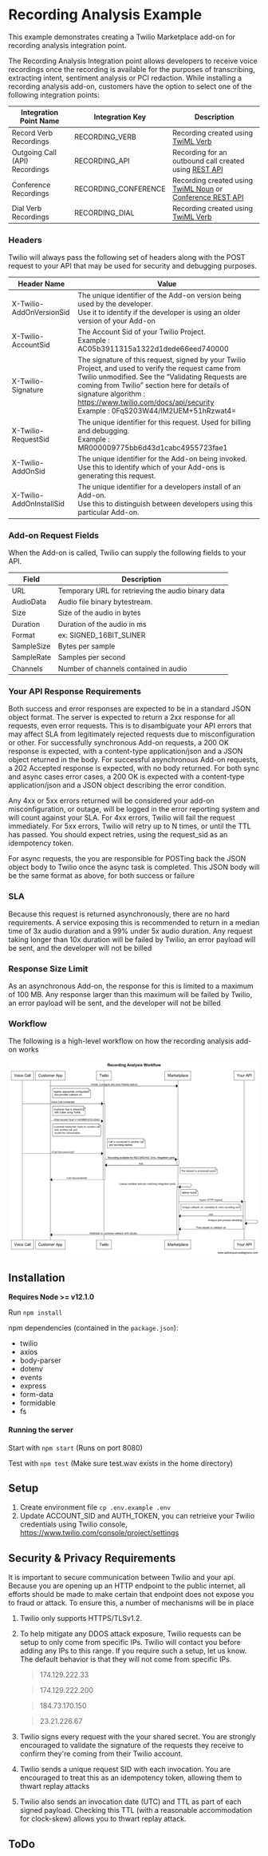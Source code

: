 # Recording Analysis Example

This example demonstrates creating a Twilio Marketplace add-on for recording analysis integration point. 

The Recording Analysis Integration point allows developers to receive voice recordings once the recording is available for the purposes of transcribing, extracting intent, sentiment analysis or PCI redaction. While installing a recording analysis add-on, customers have the option to select one of the following integration points:

| Integration Point Name         | Integration Key      | Description                                                                                                                                                                                                                       |
|--------------------------------|----------------------|-----------------------------------------------------------------------------------------------------------------------------------------------------------------------------------------------------------------------------------|
| Record Verb Recordings         | RECORDING_VERB       | Recording created using [TwiML <Record> Verb](https://www.twilio.com/docs/voice/twiml/record)                                                                                                                                     |
| Outgoing Call (API) Recordings | RECORDING_API        | Recording for an outbound call created using [REST API](https://www.twilio.com/docs/voice/api/call-resource#create-a-call-resource)                                                                                               |
| Conference Recordings          | RECORDING_CONFERENCE | Recording created using [TwiML <Conference> Noun](https://www.twilio.com/docs/voice/twiml/conference#record) or [Conference REST API](https://www.twilio.com/docs/voice/api/conference-participant-resource#create-a-participant) |
| Dial Verb Recordings           | RECORDING_DIAL       | Recording created using [TwiML <Dial> Verb](https://www.twilio.com/docs/voice/twiml/dial#record)                                                                                                                                  |


### Headers

Twilio will always pass the following set of headers along with the POST request to your API that may be used for security and debugging purposes.

| Header Name | Value |
|---|---|
| X-Twilio-AddOnVersionSid | The unique identifier of the Add-on version being used by the developer. <br>Use it to identify if the developer is using an older version of your Add-on  |
| X-Twilio-AccountSid | The Account Sid of your Twilio Project. <br>Example : AC05b3911315a1322d1dede66eed740000 |
| X-Twilio-Signature | The signature of this request, signed by your Twilio Project, and used to verify the request came from Twilio unmodified. See the “Validating Requests are coming from Twilio” section here for details of signature algorithm : https://www.twilio.com/docs/api/security <br>Example : 0FqS203W44/lM2UEM+51hRzwat4= |
| X-Twilio-RequestSid | The unique identifier for this request.  Used for billing and debugging. <br>Example : MR000009775bb6d43d1cabc4955723fae1 |
| X-Twilio-AddOnSid | The unique identifier for the Add-on being invoked.<br>Use this to identify which of your Add-ons is generating this request. |
| X-Twilio-AddOnInstallSid | The unique identifier for a developers install of an Add-on.<br>Use this to distinguish between developers using this particular Add-on. |

### Add-on Request Fields

When the Add-on is called, Twilio can supply the following fields to your API.

| Field      | Description                                        |
|------------|----------------------------------------------------|
| URL        | Temporary URL for retrieving the audio binary data |
| AudioData  | Audio file binary bytestream.                      |
| Size       | Size of the audio in bytes                         |
| Duration   | Duration of the audio in ms                        |
| Format     | ex: SIGNED_16BIT_SLINER                            |
| SampleSize | Bytes per sample                                   |
| SampleRate | Samples per second                                 |
| Channels   | Number of channels contained in audio              |


### Your API Response Requirements

Both success and error responses are expected to be in a standard JSON object format.  The server is expected to return a 2xx response for all requests, even error requests. This is to disambiguate your API errors that may affect SLA from legitimately rejected requests due to misconfiguration or other.  For successfully synchronous Add-on requests, a 200 OK response is expected, with a content-type application/json and a JSON object returned in the body.  For successful asynchronous Add-on requests, a 202 Accepted response is expected, with no body returned.  For both sync and async cases error cases, a 200 OK is expected with a content-type application/json and a JSON object describing the error condition.  

Any 4xx or 5xx errors returned will be considered your add-on misconfiguration, or outage, will be logged in the error reporting system and will count against your SLA.  For 4xx errors, Twilio will fail the request immediately.  For 5xx errors, Twilio will retry up to N times, or until the TTL has passed. You should expect retries, using the request_sid as an idempotency token.

For async requests, the you are responsible for POSTing back the JSON object body to Twilio once the async task is completed.  This JSON body will be the same format as above, for both success or failure

### SLA

Because this request is returned asynchronously, there are no hard requirements.  A service exposing this is recommended to return in a median time of 3x audio duration and a 99% under 5x audio duration.  Any request taking longer than 10x duration will be failed by Twilio, an error payload will be sent, and the developer will not be billed

### Response Size Limit

As an asynchronous Add-on, the response for this is limited to a maximum of 100 MB. Any response larger than this maximum will be failed by Twilio, an error payload will be sent, and the developer will not be billed

### Workflow

The following is a high-level workflow on how the recording analysis add-on works

![Recording Analysis Workflow](./Recording_Analysis_Workflow.png)

## Installation

**Requires Node >= v12.1.0**

Run `npm install`

npm dependencies (contained in the `package.json`):

* twilio
* axios
* body-parser
* dotenv
* events
* express
* form-data
* formidable
* fs

#### Running the server

Start with `npm start` (Runs on port 8080)

Test with `npm test` (Make sure test.wav exists in the home directory)

## Setup

1. Create environment file `cp .env.example .env`
2. Update ACCOUNT_SID and AUTH_TOKEN, you can retrieive your Twilio credentials using Twilio console, https://www.twilio.com/console/project/settings


## Security & Privacy Requirements

It is important to secure communication between Twilio and your api. Because you are opening up an HTTP endpoint to the public internet, all efforts should be made to make certain that endpoint does not expose you to fraud or attack. To ensure this, a number of mechanisms will be in place

1. Twilio only supports HTTPS/TLSv1.2.
2. To help mitigate any DDOS attack exposure, Twilio requests can be setup to only come from specific IPs. Twilio will contact you before adding any IPs to this range. If you require such a setup, let us know. The default behavior is that they will not come from specific IPs.

	>174.129.222.33

	>174.129.222.200

	>184.73.170.150

	>23.21.226.67

3. Twilio signs every request with the your shared secret. You are strongly encouraged to validate the signature of the requests they receive to confirm they're coming from their Twilio account.
4. Twilio sends a unique request SID with each invocation. You are encouraged to treat this as an idempotency token, allowing them to thwart replay attacks
5. Twilio also sends an invocation date (UTC) and TTL as part of each signed payload.  Checking this TTL (with a reasonable accommodation for clock-skew) allows you to thwart replay attack.

## ToDo

